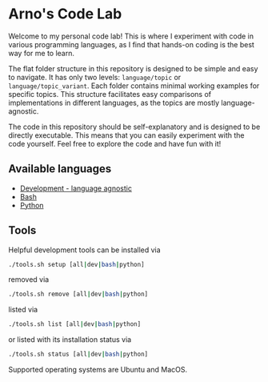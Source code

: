 # Arno's Code Lab

Welcome to my personal code lab! This is where I experiment with code in various programming languages, as I find that hands-on coding is the best way for me to learn.

The flat folder structure in this repository is designed to be simple and easy to navigate. It has only two levels: `language/topic` or `language/topic_variant`. Each folder contains minimal working examples for specific topics. This structure facilitates easy comparisons of implementations in different languages, as the topics are mostly language-agnostic.

The code in this repository should be self-explanatory and is designed to be directly executable. This means that you can easily experiment with the code yourself. Feel free to explore the code and have fun with it!

## Available languages

* [Development - language agnostic](./dev/dev.md)
* [Bash](./bash/bash.md)
* [Python](./python/python.md)

## Tools

Helpful development tools can be installed via
```sh
./tools.sh setup [all|dev|bash|python]
```
removed via
```sh
./tools.sh remove [all|dev|bash|python]
```
listed via
```sh
./tools.sh list [all|dev|bash|python]
```
or listed with its installation status via
```sh
./tools.sh status [all|dev|bash|python]
```
Supported operating systems are Ubuntu and MacOS.
